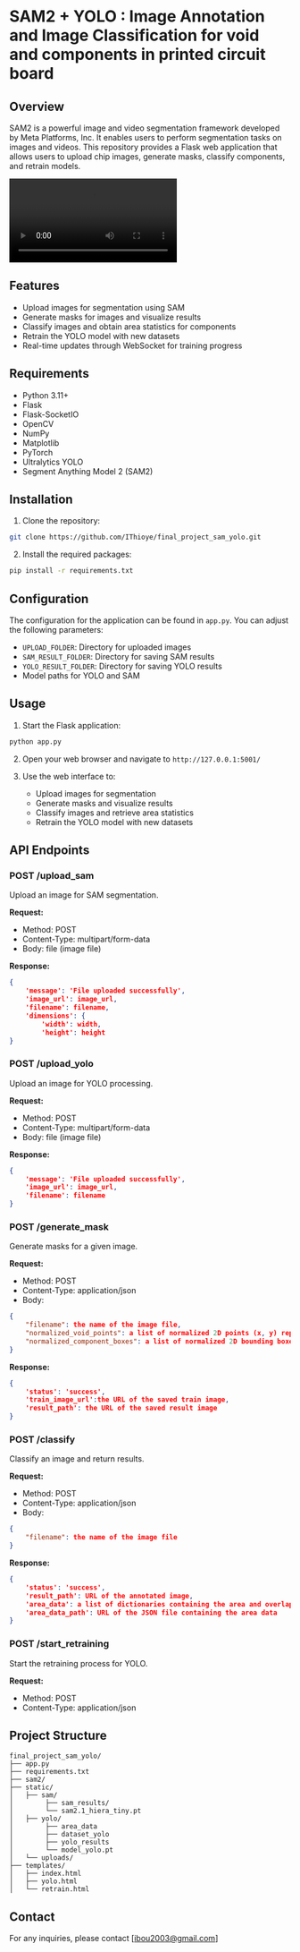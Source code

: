 # SAM2 + YOLO : Image Annotation and Image Classification for void and components in printed circuit board

## Overview
SAM2 is a powerful image and video segmentation framework developed by Meta Platforms, Inc. It enables users to perform segmentation tasks on images and videos. This repository provides a Flask web application that allows users to upload chip images, generate masks, classify components, and retrain models.

![Image Segmentation Tool](https://github.com/IThioye/final_project_sam_yolo/blob/master/main/demo_final_project.mp4)

## Features
- Upload images for segmentation using SAM
- Generate masks for images and visualize results
- Classify images and obtain area statistics for components
- Retrain the YOLO model with new datasets
- Real-time updates through WebSocket for training progress

## Requirements
- Python 3.11+
- Flask
- Flask-SocketIO
- OpenCV
- NumPy
- Matplotlib
- PyTorch
- Ultralytics YOLO
- Segment Anything Model 2 (SAM2)

## Installation

1. Clone the repository:
```bash
git clone https://github.com/IThioye/final_project_sam_yolo.git
```

2. Install the required packages:
```bash
pip install -r requirements.txt
```

## Configuration
The configuration for the application can be found in `app.py`. You can adjust the following parameters:
- `UPLOAD_FOLDER`: Directory for uploaded images
- `SAM_RESULT_FOLDER`: Directory for saving SAM results
- `YOLO_RESULT_FOLDER`: Directory for saving YOLO results
- Model paths for YOLO and SAM


## Usage

1. Start the Flask application:
```bash
python app.py
```

2. Open your web browser and navigate to `http://127.0.0.1:5001/`

3. Use the web interface to:
   - Upload images for segmentation
   - Generate masks and visualize results
   - Classify images and retrieve area statistics
   - Retrain the YOLO model with new datasets


## API Endpoints

### POST /upload_sam
Upload an image for SAM segmentation.

**Request:**
- Method: POST
- Content-Type: multipart/form-data
- Body: file (image file)

**Response:**
```json
{
    'message': 'File uploaded successfully',
    'image_url': image_url,
    'filename': filename,
    'dimensions': {
        'width': width,
        'height': height
}
```

### POST /upload_yolo
Upload an image for YOLO processing.

**Request:**
- Method: POST
- Content-Type: multipart/form-data
- Body: file (image file)

**Response:**
```json
{
    'message': 'File uploaded successfully',
    'image_url': image_url,
    'filename': filename
}
```

### POST /generate_mask
Generate masks for a given image.

**Request:**
- Method: POST
- Content-Type: application/json
- Body:
```json
{
    "filename": the name of the image file,
    "normalized_void_points": a list of normalized 2D points (x, y) representing the voids,
    "normalized_component_boxes": a list of normalized 2D bounding boxes (x, y, w, h) representing the components
}
```

**Response:**
```json
{
    'status': 'success',
    'train_image_url':the URL of the saved train image,
    'result_path': the URL of the saved result image
}
```

### POST /classify
Classify an image and return results.

**Request:**
- Method: POST
- Content-Type: application/json
- Body:
```json
{
    "filename": the name of the image file
}
```

**Response:**
```json
{
    'status': 'success',
    'result_path': URL of the annotated image,
    'area_data': a list of dictionaries containing the area and overlap statistics for each component,
    'area_data_path': URL of the JSON file containing the area data
}
```

### POST /start_retraining
Start the retraining process for YOLO.

**Request:**
- Method: POST
- Content-Type: application/json


## Project Structure
```
final_project_sam_yolo/
├── app.py
├── requirements.txt
├── sam2/
├── static/
│   ├── sam/
│        ├── sam_results/
│        └── sam2.1_hiera_tiny.pt
│   ├── yolo/
│        ├── area_data
│        ├── dataset_yolo
│        ├── yolo_results
│        └── model_yolo.pt
│   └── uploads/
├── templates/
│   ├── index.html
│   ├── yolo.html
│   └── retrain.html

```

## Contact
For any inquiries, please contact [ibou2003@gmail.com]
